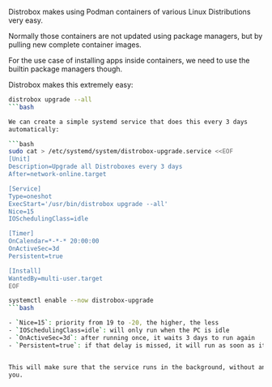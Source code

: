 Distrobox makes using Podman containers of various Linux Distributions very
easy.

Normally those containers are not updated using package managers, but by
pulling new complete container images.

For the use case of installing apps inside containers, we need to use the
builtin package managers though.

Distrobox makes this extremely easy:

```bash
distrobox upgrade --all
```bash

We can create a simple systemd service that does this every 3 days
automatically:

```bash
sudo cat > /etc/systemd/system/distrobox-upgrade.service <<EOF
[Unit]
Description=Upgrade all Distroboxes every 3 days
After=network-online.target

[Service]
Type=oneshot
ExecStart='/usr/bin/distrobox upgrade --all'
Nice=15
IOSchedulingClass=idle

[Timer]
OnCalendar=*-*-* 20:00:00
OnActiveSec=3d
Persistent=true

[Install]
WantedBy=multi-user.target
EOF

systemctl enable --now distrobox-upgrade
```bash

- `Nice=15`: priority from 19 to -20, the higher, the less
- `IOSchedulingClass=idle`: will only run when the PC is idle
- `OnActiveSec=3d`: after running once, it waits 3 days to run again
- `Persistent=true`: if that delay is missed, it will run as soon as it boots up


This will make sure that the service runs in the background, without annoying
you.

